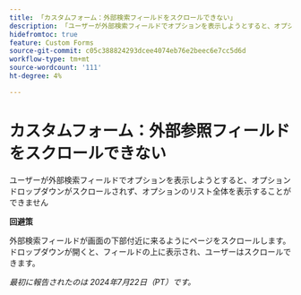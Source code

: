 ```yaml
---
title: 「カスタムフォーム：外部検索フィールドをスクロールできない」
description: 「ユーザーが外部検索フィールドでオプションを表示しようとすると、オプションドロップダウンがスクロールされず、オプションのリスト全体を表示することができません。」
hidefromtoc: true
feature: Custom Forms
source-git-commit: c05c388824293dcee4074eb76e2beec6e7cc5d6d
workflow-type: tm+mt
source-wordcount: '111'
ht-degree: 4%

---
```



# カスタムフォーム：外部参照フィールドをスクロールできない

ユーザーが外部検索フィールドでオプションを表示しようとすると、オプションドロップダウンがスクロールされず、オプションのリスト全体を表示することができません

**回避策**

外部検索フィールドが画面の下部付近に来るようにページをスクロールします。 ドロップダウンが開くと、フィールドの上に表示され、ユーザーはスクロールできます。

_最初に報告されたのは 2024年7月22日（PT）です。_
